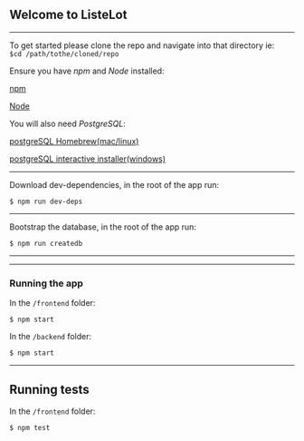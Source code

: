 ## Welcome to ListeLot

---

To get started please clone the repo and navigate into that directory ie:  
`$cd /path/tothe/cloned/repo`  

Ensure you have _npm_ and _Node_ installed:  

[npm](https://www.npmjs.com/get-npm)  

[Node](https://nodejs.org/en/)  

You will also need _PostgreSQL_:  

[postgreSQL Homebrew(mac/linux)](https://wiki.postgresql.org/wiki/Homebrew)  

[postgreSQL interactive installer(windows)](https://www.postgresql.org/download/windows/)  

---

Download dev-dependencies, in the root of the app run:  

`$ npm run dev-deps`  

---

Bootstrap the database, in the root of the app run:  

`$ npm run createdb`  

---

---

### Running the app

In the `/frontend` folder:  

`$ npm start`  

In the `/backend` folder:  

`$ npm start`  

---

## Running tests  

In the `/frontend` folder:  

`$ npm test`  